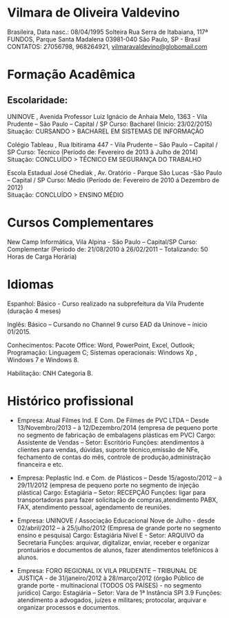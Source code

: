 # Vilmara de Oliveira Valdevino
Brasileira, Data nasc.: 08/04/1995 Solteira 
Rua Serra de Itabaiana, 117ª FUNDOS, 
Parque Santa Madalena 03981-040 São Paulo, SP - Brasil 
CONTATOS: 27056798, 968264921, vilmaravaldevino@globomail.com


# Formação Acadêmica

## Escolaridade:

UNINOVE , Avenida Professor Luiz Ignácio de Anhaia Melo, 1363 - Vila Prudente – São Paulo – Capital / SP
Curso: Bacharel (Inicio: 23/02/2015)  
Situação: CURSANDO > BACHAREL EM SISTEMAS DE INFORMAÇÃO

Colégio Tableau , Rua Ibitirama 447 - Vila Prudente – São Paulo – Capital / SP
Curso: Técnico (Período de: Fevereiro de 2013 à Julho de 2014)  
Situação: CONCLUÍDO > TÉCNICO EM SEGURANÇA DO TRABALHO

Escola Estadual José Chediak , Av. Oratório - Parque São Lucas -São Paulo – Capital / SP
Curso: Médio (Período de: Fevereiro de 2010 á Dezembro de 2012)  
Situação: CONCLUÍDO > ENSINO MÉDIO

# Cursos Complementares

New Camp Informática, Vila Alpina - São Paulo – Capital/SP
Curso: Complementar (Período de: 21/08/2010 à 26/02/2011 – Totalizando: 50 Horas de Carga Horária)



# Idiomas

Espanhol: Básico - Curso realizado na subprefeitura da Vila Prudente (duração 4 meses)

Inglês: Básico – Cursando no Channel 9 curso EAD da Uninove – ínicio 01/2015.


Conhecimentos: Pacote Office: Word, PowerPoint, Excel, Outlook; Programação: Linguagem C; Sistemas operacionais: Windows Xp , Windows 7 e Windows 8.

Habilitação: CNH Categoria B.



# Histórico profissional

* Empresa: Atual Filmes Ind. E Com. De Filmes de PVC LTDA – Desde 13/Novembro/2013 – à 12/Dezembro/2014 (empresa de pequeno porte no segmento de fabricação de embalagens plásticas em PVC)
Cargo: Assistente de Vendas – Setor: Escritório
Funções: atendimentos à clientes para vendas, dúvidas, suporte técnico,emissão de NFe, fechamento de contas do mês, controle de produção,administração financeira e etc.

* Empresa: Peplastic Ind. e Com. de Plásticos – Desde 15/agosto/2012 – à 29/11/2012 (empresa de pequeno porte no segmento de injeção plástica)
Cargo: Estagiária – Setor: RECEPÇÃO
Funções: ligar para transportadoras para fazer solicitação de compras,atendimento PABX, FAX, atendimento pessoal, agendamento de reuniões.

* Empresa: UNINOVE / Associação Educacional Nove de Julho - desde 02/abril/2012 – à 25/julho/2012 (Empresa de grande porte no segmento ensino e pesquisa)
Cargo: Estagiária Nível E - Setor: ARQUIVO da Secretaria
Funções: arquivar, digitalizar, enviar, receber e organizar prontuários e documentos de alunos, fazer atendimentos telefônicos à alunos.

* Empresa: FORO REGIONAL IX VILA PRUDENTE – TRIBUNAL DE JUSTIÇA - de 31/janeiro/2012 à 28/março/2012 (órgão Público de grande porte - multinacional (TODOS OS PAÍSES) - no segmento jurídico)
Cargo: Estagiária – Setor: Vara de 1ª Instância SPI 3.9
Funções: atendimento a advogados, juízes e militares; protocolar, arquivar e organizar processos e documentos.
